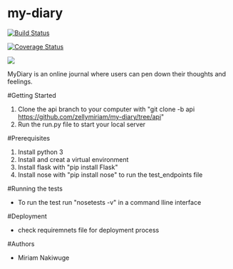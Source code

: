 # my-diary

[![Build Status](https://travis-ci.com/zellymiriam/my-diary.svg?branch=api)](https://travis-ci.com/zellymiriam/my-diary)

[![Coverage Status](https://coveralls.io/repos/github/zellymiriam/my-diary/badge.svg?branch=api)](https://coveralls.io/github/zellymiriam/my-diary?branch=api)

<a href="https://codeclimate.com/github/zellymiriam/my-diary/maintainability"><img src="https://api.codeclimate.com/v1/badges/71070b4031233717f1e3/maintainability" /></a>

MyDiary is an online journal where users can pen down their thoughts and feelings.

#Getting Started

1. Clone the api branch to your computer with 
"git clone -b api https://github.com/zellymiriam/my-diary/tree/api"
2. Run the run.py file to start your local server

#Prerequisites

1. Install python 3
2. Install and creat a virtual environment
3. Install flask with "pip install Flask"
4. Install nose with "pip install nose" to run the test_endpoints file

#Running the tests

- To run the test run "nosetests -v" in a command lline interface

#Deployment

- check requiremnets file for deployment process

#Authors

- Miriam Nakiwuge 


